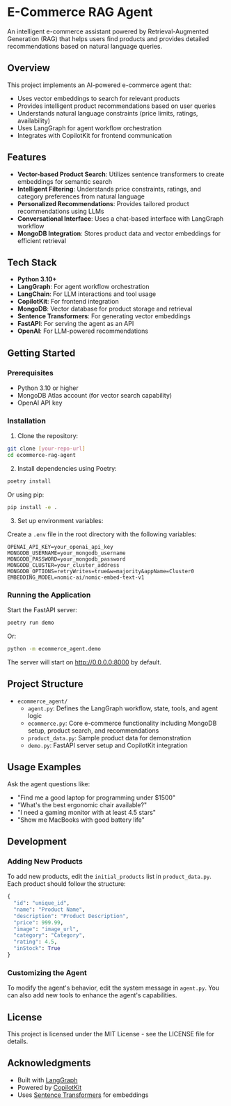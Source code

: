 # E-Commerce RAG Agent

An intelligent e-commerce assistant powered by Retrieval-Augmented Generation (RAG) that helps users find products and provides detailed recommendations based on natural language queries.

## Overview

This project implements an AI-powered e-commerce agent that:

- Uses vector embeddings to search for relevant products
- Provides intelligent product recommendations based on user queries
- Understands natural language constraints (price limits, ratings, availability)
- Uses LangGraph for agent workflow orchestration
- Integrates with CopilotKit for frontend communication

## Features

- **Vector-based Product Search**: Utilizes sentence transformers to create embeddings for semantic search
- **Intelligent Filtering**: Understands price constraints, ratings, and category preferences from natural language
- **Personalized Recommendations**: Provides tailored product recommendations using LLMs
- **Conversational Interface**: Uses a chat-based interface with LangGraph workflow
- **MongoDB Integration**: Stores product data and vector embeddings for efficient retrieval

## Tech Stack

- **Python 3.10+**
- **LangGraph**: For agent workflow orchestration
- **LangChain**: For LLM interactions and tool usage
- **CopilotKit**: For frontend integration
- **MongoDB**: Vector database for product storage and retrieval
- **Sentence Transformers**: For generating vector embeddings
- **FastAPI**: For serving the agent as an API
- **OpenAI**: For LLM-powered recommendations

## Getting Started

### Prerequisites

- Python 3.10 or higher
- MongoDB Atlas account (for vector search capability)
- OpenAI API key

### Installation

1. Clone the repository:

```bash
git clone [your-repo-url]
cd ecommerce-rag-agent
```

2. Install dependencies using Poetry:

```bash
poetry install
```

Or using pip:

```bash
pip install -e .
```

3. Set up environment variables:

Create a `.env` file in the root directory with the following variables:

```env
OPENAI_API_KEY=your_openai_api_key
MONGODB_USERNAME=your_mongodb_username
MONGODB_PASSWORD=your_mongodb_password
MONGODB_CLUSTER=your_cluster_address
MONGODB_OPTIONS=retryWrites=true&w=majority&appName=Cluster0
EMBEDDING_MODEL=nomic-ai/nomic-embed-text-v1
```

### Running the Application

Start the FastAPI server:

```bash
poetry run demo
```

Or:

```bash
python -m ecommerce_agent.demo
```

The server will start on http://0.0.0.0:8000 by default.

## Project Structure

- `ecommerce_agent/`
  - `agent.py`: Defines the LangGraph workflow, state, tools, and agent logic
  - `ecommerce.py`: Core e-commerce functionality including MongoDB setup, product search, and recommendations
  - `product_data.py`: Sample product data for demonstration
  - `demo.py`: FastAPI server setup and CopilotKit integration

## Usage Examples

Ask the agent questions like:

- "Find me a good laptop for programming under $1500"
- "What's the best ergonomic chair available?"
- "I need a gaming monitor with at least 4.5 stars"
- "Show me MacBooks with good battery life"

## Development

### Adding New Products

To add new products, edit the `initial_products` list in `product_data.py`. Each product should follow the structure:

```python
{
  "id": "unique_id",
  "name": "Product Name",
  "description": "Product Description",
  "price": 999.99,
  "image": "image_url",
  "category": "Category",
  "rating": 4.5,
  "inStock": True
}
```

### Customizing the Agent

To modify the agent's behavior, edit the system message in `agent.py`. You can also add new tools to enhance the agent's capabilities.

## License

This project is licensed under the MIT License - see the LICENSE file for details.

## Acknowledgments

- Built with [LangGraph](https://github.com/langchain-ai/langgraph)
- Powered by [CopilotKit](https://github.com/copilotkit/copilotkit)
- Uses [Sentence Transformers](https://github.com/UKPLab/sentence-transformers) for embeddings
